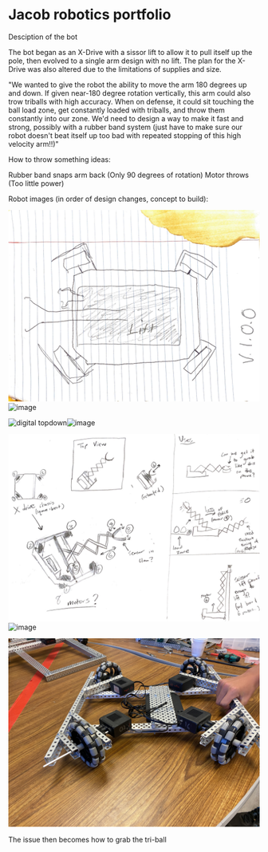 # Jacob robotics portfolio

Desciption of the bot 

The bot began as an X-Drive with a sissor lift to allow it to pull itself up the pole, then evolved to a single arm design with no lift. The plan for the X-Drive was also altered due to the limitations of supplies and size.

"We wanted to give the robot the ability to move the arm 180 degrees up and down. If given near-180 degree rotation vertically, this arm could also trow triballs with high accuracy. When on defense, it could sit touching the ball load zone, get constantly loaded with triballs, and throw them constantly into our zone. We'd need to design a way to make it fast and strong, possibly with a rubber band system (just have to make sure our robot doesn't beat itself up too bad with repeated stopping of this high velocity arm!!)"

How to throw something ideas:

Rubber band snaps arm back (Only 90 degrees of rotation)
Motor throws (Too little power)

Robot images (in order of design changes, concept to build):

<img src="https://github.com/Luca-Skyline/Ctrl-Alt-Defeat/raw/main/images/topdown.JPG" alt="Top view of first bot concept"/>![image](https://github.com/Tiger3227/Stuff/assets/142936245/f95fce8b-1486-48ef-9767-460034383708)

<img src="https://user-images.githubusercontent.com/89172997/263091199-5df6d273-ad81-4f9e-98a4-ca534b5a29e5.png" alt="digital topdown"/>![image](https://github.com/Tiger3227/Stuff/assets/142936245/49a6ed0a-ce56-42d6-a0a2-bbe4e6e3e12b)

<img src="https://github.com/Luca-Skyline/Ctrl-Alt-Defeat/raw/main/images/IMG_2786.JPG" alt="single arm concept"/>![image](https://github.com/Tiger3227/Stuff/assets/142936245/6bb4185e-eac7-4de3-9c63-c98f66b8a44c)

<img src="https://github.com/Luca-Skyline/Ctrl-Alt-Defeat/raw/fa414729e3f74d0d5329e4f7f616793d5b98eec3/images/side_chassis.JPG" alt="images/side_chassis.JPG"/>

The issue then becomes how to grab the tri-ball
